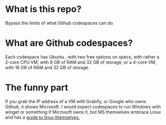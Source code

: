 # What is this repo?
Bypass the limits of what Github codespaces can do.
# What are Github codespaces?
Each codespace has Ubuntu , with two free options on specs, with rather a 2-core CPU VM, with 8 GB of RAM and 32 GB of storage, or a 4-core VM, with 16 GB of RAM and 32 GB of storage.
# The funny part
If you grab the IP address of a VM with Grabify, or Google who owns Github, it shows Microsoft. I would expect codespaces to run Windows with winget or something if Microsoft owns it, but MS themselves embrace Linux and has a [guide to linux themselves.](https://learn.microsoft.com/en-us/training/paths/shell/)
